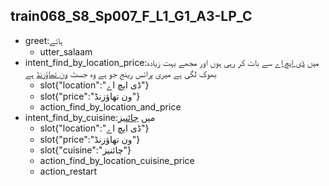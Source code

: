 ## train068_S8_Sp007_F_L1_G1_A3-LP_C
* greet:ہائے
	- utter_salaam
* intent_find_by_location_price:میں [ڈی ایچ اے](location) سے بات کر رہی ہوں اور مجھے بہت زیادہ بھوک لگی ہے میری پرائس رینج جو ہے وہ جسٹ [ون تھاؤزنڈ](price) ہے
	- slot{"location":"ڈی ایچ اے"}
	- slot{"price":"ون تھاؤزنڈ"}
	- action_find_by_location_and_price
* intent_find_by_cuisine:میں [چائنیز](cuisine)
	- slot{"location":"ڈی ایچ اے"}
	- slot{"price":"ون تھاؤزنڈ"}
	- slot{"cuisine":"چائنیز"}
	- action_find_by_location_cuisine_price
	- action_restart